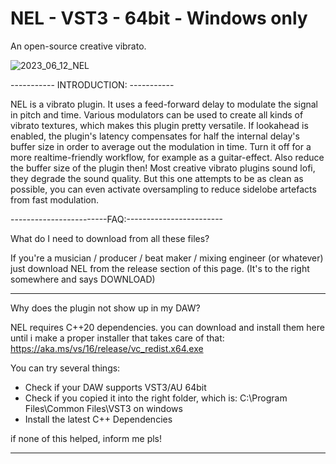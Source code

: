 # NEL - VST3 - 64bit - Windows only
An open-source creative vibrato.

![2023_06_12_NEL](https://github.com/Mrugalla/NEL-19/assets/54960398/a2f9e52b-6c93-4413-b9db-1be1e5f34eb1)

----------- INTRODUCTION: -----------

NEL is a vibrato plugin. It uses a feed-forward delay to modulate the signal in pitch and time.
Various modulators can be used to create all kinds of vibrato textures, which makes this plugin pretty versatile.
If lookahead is enabled, the plugin's latency compensates for half the internal delay's buffer size in order to average out the modulation in time.
Turn it off for a more realtime-friendly workflow, for example as a guitar-effect. Also reduce the buffer size of the plugin then!
Most creative vibrato plugins sound lofi, they degrade the sound quality.
But this one attempts to be as clean as possible, you can even activate oversampling to reduce sidelobe artefacts from fast modulation.

------------------------FAQ:------------------------

What do I need to download from all these files?

If you're a musician / producer / beat maker / mixing engineer (or whatever)
just download NEL from the release section of this page.
(It's to the right somewhere and says DOWNLOAD)

---

Why does the plugin not show up in my DAW?

NEL requires C++20 dependencies. you can download and install them here until i make a proper installer that takes care of that:
https://aka.ms/vs/16/release/vc_redist.x64.exe

You can try several things:
- Check if your DAW supports VST3/AU 64bit
- Check if you copied it into the right folder, which is: C:\Program Files\Common Files\VST3 on windows
- Install the latest C++ Dependencies

if none of this helped, inform me pls!

-----------------------------------------------
